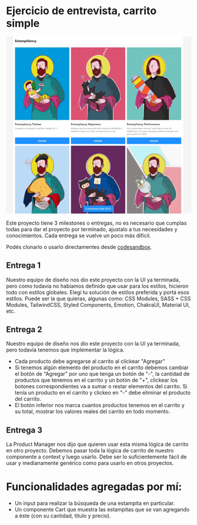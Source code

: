 # Ejercicio de entrevista, carrito simple

![01](./src/assets/screenshot-0.jpg)

Este proyecto tiene 3 milestones o entregas, no es necesario que cumplas todas para dar el proyecto por terminado, ajustalo a tus necesidades y conocimientos. Cada entrega se vuelve un poco más difícil.

Podés clonarlo o usarlo directamentes desde [codesandbox](https://codesandbox.io/s/github/goncy/interview-challenges/tree/main/simple-cart).

## Entrega 1

Nuestro equipo de diseño nos dio este proyecto con la UI ya terminada, pero como todavía no habíamos definido que usar para los estilos, hicieron todo con estilos globales. Elegí tu solución de estilos preferida y portá esos estilos. Puede ser la que quieras, algunas como: CSS Modules, SASS + CSS Modules, TailwindCSS, Styled Components, Emotion, ChakraUI, Material UI, etc.

## Entrega 2

Nuestro equipo de diseño nos dio este proyecto con la UI ya terminada, pero todavía tenemos que implementar la lógica.

- Cada producto debe agregarse al carrito al clickear "Agregar"
- Si tenemos algún elemento del producto en el carrito debemos cambiar el botón de "Agregar" por uno que tenga un botón de "-", la cantidad de productos que tenemos en el carrito y un botón de "+", clickear los botones correspondientes va a sumar o restar elementos del carrito. Si tenía un producto en el carrito y clickeo en "-" debe eliminar el producto del carrito.
- El botón inferior nos marca cuantos productos tenemos en el carrito y su total, mostrar los valores reales del carrito en todo momento.

## Entrega 3

La Product Manager nos dijo que quieren usar esta misma lógica de carrito en otro proyecto. Debemos pasar toda la lógica de carrito de nuestro componente a context y luego usarlo. Debe ser lo suficientemente fácil de usar y medianamente genérico como para usarlo en otros proyectos.

# Funcionalidades agregadas por mí:

- Un input para realizar la búsqueda de una estampita en particular.
- Un componente Cart que muestra las estampitas que se van agregando a éste (con su cantidad, titulo y precio).
